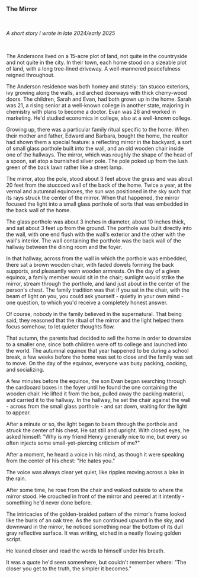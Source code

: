 ### The Mirror

<br/>
<p>
    <i>
        A short story I wrote in late 2024/early 2025
    </i>
</p>
<br/>

<p>
    The Andersons lived on a 15-acre plot of land, not quite in the countryside and not quite in the city.
    In their town, each home stood on a sizeable plot of land, with a long tree-lined driveway.
    A well-mannered peacefulness reigned throughout.
</p>

<p>
    The Anderson residence was both homey and stately: tan stucco exteriors, ivy growing along the walls, and arched doorways with thick cherry-wood doors.
    The children, Sarah and Evan, had both grown up in the home.
    Sarah was 21, a rising senior at a well-known college in another state, majoring in chemistry with plans to become a doctor.
    Evan was 26 and worked in marketing. He'd studied economics in college, also at a well-known college.
</p>

<p>
    Growing up, there was a particular family ritual specific to the home.
    When their mother and father, Edward and Barbara, bought the home, the realtor had shown them a special feature: a reflecting mirror in the backyard, a sort of small glass porthole built into the wall, and an old wooden chair inside one of the hallways.
    The mirror, which was roughly the shape of the head of a spoon, sat atop a burnished silver pole.
    The pole poked up from the lush green of the back lawn rather like a street lamp.
</p>

<p>
    The mirror, atop the pole, stood about 3 feet above the grass and was about 20 feet from the stuccoed wall of the back of the home.
    Twice a year, at the vernal and autumnal equinoxes, the sun was positioned in the sky such that its rays struck the center of the mirror.
    When that happened, the mirror focused the light into a small glass porthole of sorts that was embedded in the back wall of the home.
</p>

<p>
    The glass porthole was about 3 inches in diameter, about 10 inches thick, and sat about 3 feet up from the ground.
    The porthole was built directly into the wall, with one end flush with the wall's exterior and the other with the wall's interior.
    The wall containing the porthole was the back wall of the hallway between the dining room and the foyer.
</p>

<p>
    In that hallway, across from the wall in which the porthole was embedded, there sat a brown wooden chair, with faded dowels forming the back supports, and pleasantly worn wooden armrests.
    On the day of a given equinox, a family member would sit in the chair; sunlight would strike the mirror, stream through the porthole, and land just about in the center of the person's chest.
    The family tradition was that if you sat in the chair, with the beam of light on you, you could ask yourself - quietly in your own mind - one question, to which you'd receive a completely honest answer.
</p>

<p>
    Of course, nobody in the family believed in the supernatural.
    That being said, they reasoned that the ritual of the mirror and the light helped them focus somehow; to let quieter thoughts flow.
</p>

<p>
    That autumn, the parents had decided to sell the home in order to downsize to a smaller one, since both children were off to college and launched into the world.
    The autumnal equinox that year happened to be during a school break, a few weeks before the home was set to close and the family was set to move.
    On the day of the equinox, everyone was busy packing, cooking, and socializing.
</p>

<p>
    A few minutes before the equinox, the son Evan began searching through the cardboard boxes in the foyer until he found the one containing the wooden chair.
    He lifted it from the box, pulled away the packing material, and carried it to the hallway.
    In the hallway, he set the chair against the wall - across from the small glass porthole - and sat down, waiting for the light to appear.
</p>

<p>
    After a minute or so, the light began to beam through the porthole and struck the center of his chest.
    He sat still and upright.
    With closed eyes, he asked himself: "Why is my friend Henry generally nice to me, but every so often injects some small-yet-piercing criticism of me?"
</p>

<p>
    After a moment, he heard a voice in his mind, as though it were speaking from the center of his chest: "He hates you."
</p>

<p>
    The voice was always clear yet quiet, like ripples moving across a lake in the rain.
</p>

<p>
    After some time, he rose from the chair and walked outside to where the mirror stood.
    He crouched in front of the mirror and peered at it intently - something he'd never done before.
</p>

<p>
    The intricacies of the golden-braided pattern of the mirror's frame looked like the burls of an oak tree.
    As the sun continued upward in the sky, and downward in the mirror, he noticed something near the bottom of its dull gray reflective surface.
    It was writing, etched in a neatly flowing golden script.
</p>

<p>
    He leaned closer and read the words to himself under his breath.
</p>

<p>
    It was a quote he'd seen somewhere, but couldn't remember where: "The closer you get to the truth, the simpler it becomes."
</p>
